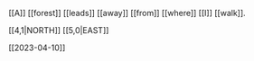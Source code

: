 [[A]] [[forest]] [[leads]] [[away]] [[from]] [[where]] [[I]] [[walk]].

[[4,1|NORTH]]
[[5,0|EAST]]

[[2023-04-10]]
